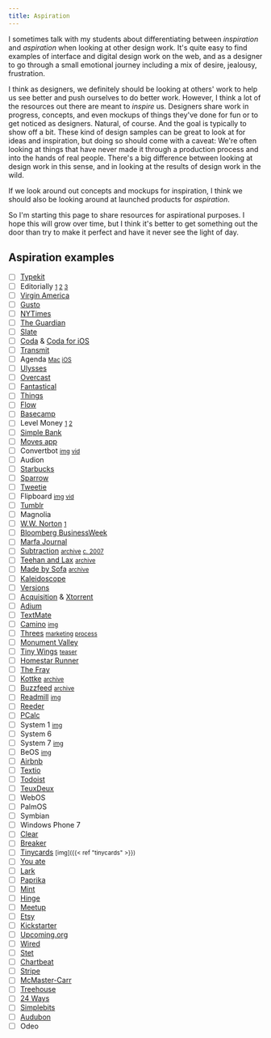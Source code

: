 ```yaml
---
title: Aspiration
---
```


I sometimes talk with my students about differentiating between *inspiration* and *aspiration* when looking at other design work. It's quite easy to find examples of interface and digital design work on the web, and as a designer to go through a small emotional journey including a mix of desire, jealousy, frustration.

I think as designers, we definitely should be looking at others' work to help us see better and push ourselves to do better work. However, I think a lot of the resources out there are meant to *inspire* us. Designers share work in progress, concepts, and even mockups of things they've done for fun or to get noticed as designers. Natural, of course. And the goal is typically to show off a bit. These kind of design samples can be great to look at for ideas and inspiration, but doing so should come with a caveat: We're often looking at things that have never made it through a production process and into the hands of real people. There's a big difference between looking at design work in this sense, and in looking at the results of design work in the wild.

If we look around out concepts and mockups for inspiration, I think we should also be looking around at launched products for *aspiration*.

So I'm starting this page to share resources for aspirational purposes. I hope this will grow over time, but I think it's better to get something out the door than try to make it perfect and have it never see the light of day.

## Aspiration examples

- [ ] [Typekit](http://v4.jasonsantamaria.com/portfolio/typekit/)
- [ ] Editorially <small>[1](http://stet.editorially.com/articles/iterating-the-editorially-ui/) [2](http://stet.editorially.com/articles/new-on-editorially-organize-all-the-things/) [3](http://stet.editorially.com/articles/saving-your-work-in-more-ways-than-one/)</small>
- [ ] [Virgin America](https://work.co/virgin-america)
- [ ] [Gusto](https://gusto.com)
- [ ] [NYTimes](https://www.nytimes.com)
- [ ] [The Guardian](https://www.theguardian.com/international)
- [ ] [Slate](https://slate.com)
- [ ] [Coda](https://panic.com/coda/) & [Coda for iOS](https://panic.com/coda/)
- [ ] [Transmit](https://panic.com/transmit/)
- [ ] Agenda <small>[Mac](https://itunes.apple.com/us/app/agenda/id1287445660) [iOS](https://itunes.apple.com/us/app/agenda/id1370289240)</small>
- [ ] [Ulysses](https://ulysses.app)
- [ ] [Overcast](https://overcast.fm)
- [ ] [Fantastical](https://flexibits.com/fantastical)
- [ ] [Things](https://culturedcode.com/things/)
- [ ] [Flow](https://www.getflow.com)
- [ ] [Basecamp](https://basecamp.com)
- [ ] Level Money <small>[1](https://www.pastemagazine.com/articles/2013/11/level-money-an-app-thats-a-real-time-money-meter.html) [2](https://tidbits.com/2013/10/18/level-money-simplifies-budgeting/)</small>
- [ ] [Simple Bank](https://www.simple.com)
- [ ] [Moves app](https://duckduckgo.com/?q=moves+app&iax=images&ia=images)
- [ ] Convertbot <small>[img](https://duckduckgo.com/?q=convertbot&iax=images&ia=images) [vid](https://duckduckgo.com/?q=convertbot&iax=videos&ia=videos)</small>
- [ ] Audion
- [ ] [Starbucks](https://www.starbucks.com/coffeehouse/mobile-apps)
- [ ] [Sparrow](https://duckduckgo.com/?q=sparrow+mail+app&iax=images&ia=images)
- [ ] [Tweetie](https://duckduckgo.com/?q=tweetie+app&iax=images&ia=images)
- [ ] Flipboard <small>[img](https://duckduckgo.com/?q=flipboard+app&iax=images&ia=images) [vid](https://duckduckgo.com/?q=flipboard+app&iax=videos&ia=videos)</small>
- [ ] [Tumblr](https://duckduckgo.com/?q=tumblr+website+ui&iax=images&ia=images)
- [ ] Magnolia
- [ ] [W.W. Norton](http://www.wwnorton.com/) <small>[1](http://v4.jasonsantamaria.com/portfolio/ww-norton/)</small>
- [ ] [Bloomberg BusinessWeek](https://www.bloomberg.com/businessweek)
- [ ] [Marfa Journal](https://marfajournal.com)
- [ ] [Subtraction](https://www.subtraction.com) <small>[archive](https://web.archive.org/web/*/subtraction.com) [c. 2007](https://web.archive.org/web/20071001230314/http://www.subtraction.com/)</small>
- [ ] [Teehan and Lax](https://teehanlax.com) <small>[archive](https://web.archive.org/web/*/teehanlax.com)</small>
- [ ] [Made by Sofa](http://madebysofa.com) <small>[archive](https://web.archive.org/web/*/madebysofa.com)</small>
- [ ] [Kaleidoscope](https://www.kaleidoscopeapp.com)
- [ ] [Versions](https://www.versionsapp.com)
- [ ] [Acquisition](http://www.acquisitionp2p.com) & [Xtorrent](http://www.xtorrent.com)
- [ ] [Adium](https://adium.im)
- [ ] [TextMate](https://macromates.com)
- [ ] [Camino](http://caminobrowser.org) <small>[img](https://duckduckgo.com/?q=camino+browser&ia=images&iax=images)</small>
- [ ] [Threes](http://play.threesgame.com) <small>[marketing](http://asherv.com/threes/) [process](http://asherv.com/threes/threemails/)</small>
- [ ] [Monument Valley](https://www.monumentvalleygame.com)
- [ ] [Tiny Wings](http://andreasilliger.com) <small>[teaser](https://www.youtube.com/watch?v=AXUiyK1olZ8)</small>
- [ ] [Homestar Runner](http://homestarrunner.com)
- [ ] [The Fray](http://fray.com/index-old.shtml)
- [ ] [Kottke](https://kottke.org) <small>[archive](https://web.archive.org/web/*/kottke.org)</small>
- [ ] [Buzzfeed](https://www.buzzfeed.com) <small>[archive](https://web.archive.org/web/*/buzzfeed.com)</small>
- [ ] [Readmill](http://readmill.com) <small>[img](https://duckduckgo.com/?q=readmill+app&iax=images&ia=images)</small>
- [ ] [Reeder](https://reederapp.com)
- [ ] [PCalc](https://www.pcalc.com)
- [ ] System 1 <small>[img](https://guidebookgallery.org/screenshots/macos11)</small>
- [ ] System 6
- [ ] System 7 <small>[img](https://guidebookgallery.org/screenshots/macos70)</small>
- [ ] BeOS <small>[img](https://guidebookgallery.org/screenshots/beos5)</small>
- [ ] [Airbnb](https://www.airbnb.com)
- [ ] [Textio](https://textio.com)
- [ ] [Todoist](https://todoist.com)
- [ ] [TeuxDeux](https://teuxdeux.com)
- [ ] WebOS
- [ ] PalmOS
- [ ] Symbian
- [ ] Windows Phone 7
- [ ] [Clear](https://itunes.apple.com/us/app/clear-todos/id493136154)
- [ ] [Breaker](https://www.breaker.audio)
- [ ] [Tinycards](https://tinycards.duolingo.com) <small>[img]({{< ref "tinycards" >}})</small>
- [ ] [You ate](https://youate.com)
- [ ] [Lark](https://www.lark.com)
- [ ] [Paprika](https://www.paprikaapp.com)
- [ ] [Mint](https://www.mint.com)
- [ ] [Hinge](https://hinge.co)
- [ ] [Meetup](https://www.meetup.com)
- [ ] [Etsy](https://www.etsy.com)
- [ ] [Kickstarter](https://www.kickstarter.com)
- [ ] [Upcoming.org](https://upcoming.org)
- [ ] [Wired](https://www.wired.com)
- [ ] [Stet](http://stet.editorially.com)
- [ ] [Chartbeat](https://chartbeat.com)
- [ ] [Stripe](https://stripe.com)
- [ ] [McMaster-Carr](https://www.mcmaster.com)
- [ ] [Treehouse](https://teamtreehouse.com)
- [ ] [24 Ways](https://24ways.org)
- [ ] [Simplebits](http://simplebits.com)
- [ ] [Audubon](https://www.audubon.org)
- [ ] Odeo
